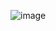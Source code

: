 ![image](https://github.com/916988154/916988154/assets/151622288/3ef6b23c-5d51-492d-b063-0d65630725d8)
